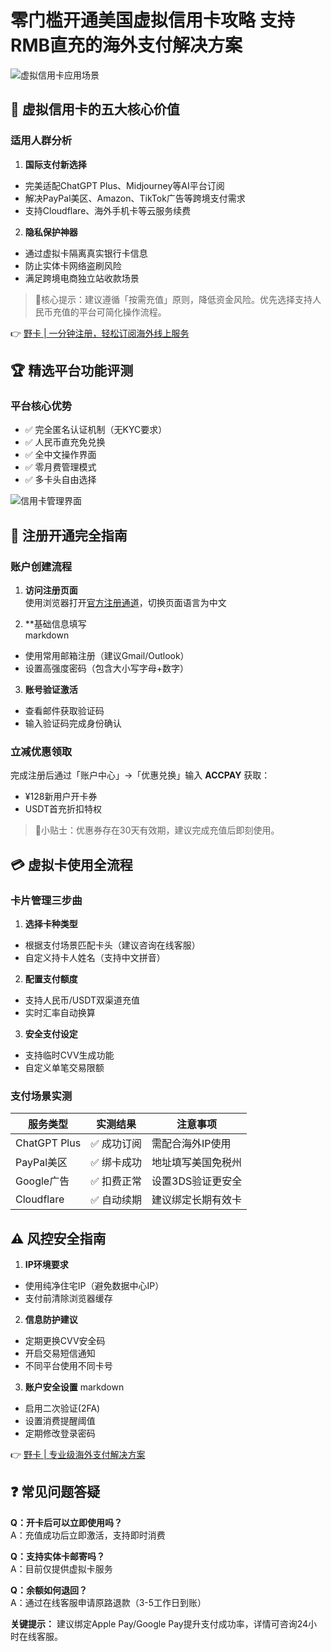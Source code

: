 # 零门槛开通美国虚拟信用卡攻略 支持RMB直充的海外支付解决方案

![虚拟信用卡应用场景](https://bbtdd.com/wp-content/uploads/img/5277751944532502.webp)

## 🔑 虚拟信用卡的五大核心价值
### 适用人群分析
1. **国际支付新选择**  
- 完美适配ChatGPT Plus、Midjourney等AI平台订阅
- 解决PayPal美区、Amazon、TikTok广告等跨境支付需求
- 支持Cloudflare、海外手机卡等云服务续费

2. **隐私保护神器**  
- 通过虚拟卡隔离真实银行卡信息
- 防止实体卡网络盗刷风险
- 满足跨境电商独立站收款场景

> 📌核心提示：建议遵循「按需充值」原则，降低资金风险。优先选择支持人民币充值的平台可简化操作流程。

👉 [野卡 | 一分钟注册，轻松订阅海外线上服务](https://bbtdd.com/yeka)

## 🏆 精选平台功能评测
### 平台核心优势
- ✅ 完全匿名认证机制（无KYC要求）
- ✅ 人民币直充免兑换
- ✅ 全中文操作界面
- ✅ 零月费管理模式
- ✅ 多卡头自由选择

![信用卡管理界面](https://bbtdd.com/wp-content/uploads/img/336767965230.webp)

## 📝 注册开通完全指南
### 账户创建流程
1. **访问注册页面**  
使用浏览器打开[官方注册通道](https://bbtdd.com/yeka)，切换页面语言为中文

2. **基础信息填写  
markdown
- 使用常用邮箱注册（建议Gmail/Outlook）
- 设置高强度密码（包含大小写字母+数字）


3. **账号验证激活**
- 查看邮件获取验证码
- 输入验证码完成身份确认

### 立减优惠领取
完成注册后通过「账户中心」→「优惠兑换」输入 **ACCPAY** 获取：
- ¥128新用户开卡券
- USDT首充折扣特权

> 🎁小贴士：优惠券存在30天有效期，建议完成充值后即刻使用。

## 💳 虚拟卡使用全流程
### 卡片管理三步曲
1. **选择卡种类型**
- 根据支付场景匹配卡头（建议咨询在线客服）
- 自定义持卡人姓名（支持中文拼音）

2. **配置支付额度**
- 支持人民币/USDT双渠道充值
- 实时汇率自动换算

3. **安全支付设定**
- 支持临时CVV生成功能
- 自定义单笔交易限额

### 支付场景实测
| 服务类型       | 实测结果      | 注意事项                  |
|---------------|-------------|-------------------------|
| ChatGPT Plus  | ✅ 成功订阅   | 需配合海外IP使用         |
| PayPal美区    | ✅ 绑卡成功   | 地址填写美国免税州       |
| Google广告    | ✅ 扣费正常   | 设置3DS验证更安全        |
| Cloudflare    | ✅ 自动续期   | 建议绑定长期有效卡        |

## ⚠️ 风控安全指南
1. **IP环境要求**
- 使用纯净住宅IP（避免数据中心IP）
- 支付前清除浏览器缓存

2. **信息防护建议**
- 定期更换CVV安全码
- 开启交易短信通知
- 不同平台使用不同卡号

3. **账户安全设置**
markdown
- 启用二次验证(2FA)
- 设置消费提醒阈值
- 定期修改登录密码


👉 [野卡 | 专业级海外支付解决方案](https://bbtdd.com/yeka)

## ❓ 常见问题答疑
**Q：开卡后可以立即使用吗？**  
A：充值成功后立即激活，支持即时消费

**Q：支持实体卡邮寄吗？**  
A：目前仅提供虚拟卡服务

**Q：余额如何退回？**  
A：通过在线客服申请原路退款（3-5工作日到账）

**关键提示：** 建议绑定Apple Pay/Google Pay提升支付成功率，详情可咨询24小时在线客服。